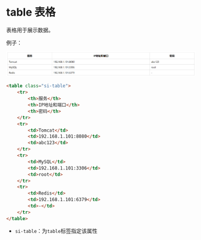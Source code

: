 # table 表格

表格用于展示数据。

例子：

![](res/9.png)

```html
<table class="si-table">
    <tr>
        <th>服务</th>
        <th>IP地址和端口</th>
        <th>密码</th>
    </tr>
    <tr>
        <td>Tomcat</td>
        <td>192.168.1.101:8080</td>
        <td>abc123</td>
    </tr>
    <tr>
        <td>MySQL</td>
        <td>192.168.1.101:3306</td>
        <td>root</td>
    </tr>
    <tr>
        <td>Redis</td>
        <td>192.168.1.101:6379</td>
        <td>-</td>
    </tr>
</table>
```

* `si-table`：为`table`标签指定该属性
